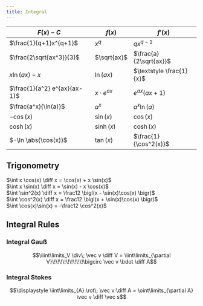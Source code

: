 ```yaml
---
title: Integral
---
```


|$F(x) - C$ | $f(x)$ | $f'(x)$ |
|----|----|---|
|$\frac{1}{q+1}x^{q+1}$ | $x^q$ | $qx^{q-1}$ |
|$\frac{2\sqrt{ax^3}}{3}$ | $\sqrt{ax}$ | $\frac{a}{2\sqrt{ax}}$|
|$x\ln(ax) -x$ | $\ln(ax)$ | $\textstyle \frac{1}{x}$|
|$\frac{1}{a^2} e^{ax}(ax- 1)$ | $x \cdot e^{ax}$ | $e^{ax}(ax+1)$ |
|$\frac{a^x}{\ln(a)}$ | $a^x$ | $a^x \ln(a)$ |
|$-\cos(x)$ | $\sin(x)$ | $\cos(x)$|
|$\cosh(x)$ | $\sinh(x)$ | $\cosh(x)$|
|$-\ln \abs{\cos(x)}$ | $\tan(x)$ | $\frac{1}{\cos^2(x)}$ |


## Trigonometry
$\int x \cos(x) \diff x = \cos(x) + x \sin(x)$<br>
$\int x \sin(x) \diff x = \sin(x) - x \cos(x)$<br>
$\int \sin^2(x) \diff x = \frac12 \bigl(x - \sin(x)\cos(x) \bigr)$<br>
$\int \cos^2(x) \diff x = \frac12 \bigl(x + \sin(x)\cos(x) \bigr)$<br>
$\int \cos(x)\sin(x) = -\frac12 \cos^2(x)$


## Integral Rules
###  Integral Gauß 
$$\iiint\limits_V \div\; \vec v \diff V = \iint\limits_{\partial V}\!\!\!\!\!\!\!\!\!\bigcirc \vec v \bdot \diff A$$

### Integral Stokes 
$$\displaystyle \iint\limits_{A} \rot\; \vec v \diff A = \oint\limits_{\partial A} \vec v \diff \vec s$$
